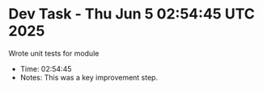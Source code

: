# Dev Task - Thu Jun  5 02:54:45 UTC 2025
Wrote unit tests for module
- Time: 02:54:45
- Notes: This was a key improvement step.
